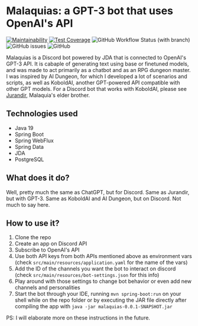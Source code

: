# Malaquias: a GPT-3 bot that uses OpenAI's API
[![Maintainability](https://api.codeclimate.com/v1/badges/9c5b99e778dc1b68830a/maintainability)](https://codeclimate.com/github/thaalesalves/malaquias/maintainability) [![Test Coverage](https://api.codeclimate.com/v1/badges/9c5b99e778dc1b68830a/test_coverage)](https://codeclimate.com/github/thaalesalves/malaquias/test_coverage) ![GitHub Workflow Status (with branch)](https://img.shields.io/github/actions/workflow/status/thaalesalves/malaquias/maven-workflow.yaml?branch=master) ![GitHub issues](https://img.shields.io/github/issues/thaalesalves/malaquias) ![GitHub](https://img.shields.io/github/license/thaalesalves/malaquias)

Malaquias is a Discord bot powered by JDA that is connected to OpenAI's GPT-3 API. It is cabaple of generating text using base or finetuned models, and was made to act primarily as a chatbot and as an RPG dungeon master. I was inspired by AI Dungeon, for which I developed a lot of scenarios and scripts, as well as KoboldAI, another GPT-powered API compatible with other GPT models. For a Discord bot that works with KoboldAI, please see [Jurandir](https://github.com/thaalesalves/jurandir.git), Malaquia's elder brother.

## Technologies used
* Java 19
* Spring Boot
* Spring WebFlux
* Spring Data
* JDA
* PostgreSQL

## What does it do?
Well, pretty much the same as ChatGPT, but for Discord. Same as Jurandir, but with GPT-3. Same as KoboldAI and AI Dungeon, but on Discord. Not much to say here.

## How to use it?
1. Clone the repo
2. Create an app on Discord API
3. Subscribe to OpenAI's API
4. Use both API keys from both APIs mentioned above as environment vars (check `src/main/resources/application.yaml` for the name of the vars)
5. Add the ID of the channels you want the bot to interact on discord (check `src/main/resources/bot-settings.json` for this info)
6. Play around with those settings to change bot behavior or even add new channels and personalities
7. Start the bot through your IDE, running `mvn spring-boot:run` on your shell while on the repo folder or by executing the JAR file directly after compiling the app with `java -jar malaquias-0.0.1-SNAPSHOT.jar`

PS: I will elaborate more on these instructions in the future.
